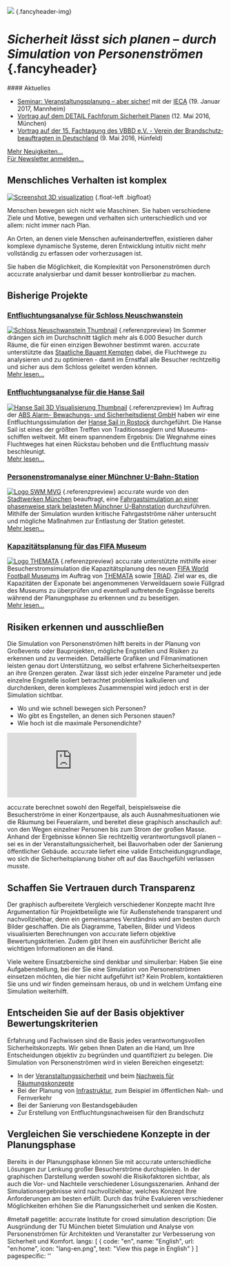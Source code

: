 ![](/img/accurate-bild-start.jpg) {.fancyheader-img}
# *Sicherheit lässt sich planen – durch Simulation von Personenströmen* {.fancyheader}

<div class="float-right newsbox border" markdown="1">
#### Aktuelles

* [Seminar: Veranstaltungsplanung – aber sicher!](/news:2016-06-28-vortrag-workshop-siko-mannheim) mit der [IECA](http://www.ieca-mannheim.de/seminare/veranstaltungsplanung-aber-sicher-sicherheitskonzepte-fuer-gross-veranstaltungen-auf-grundlage-der-muster-versammlungsstaettenverordnung-mvstaettvo-mit-baustein-digitale-entfluchtungsanalysen/) (19. Januar 2017, Mannheim)
* [Vortrag auf dem DETAIL Fachforum Sicherheit Planen](/news:2016-05-12-vortrag-fachforum-sicherheit-planen) (12. Mai 2016, München)
* [Vortrag auf der 15. Fach&shy;tag&shy;ung des VBBD e.V. - Verein der Brand&shy;schutz&shy;be&shy;auf&shy;trag&shy;ten in Deutsch&shy;land](/news:2016-05-10-vortrag-bei-der-vbbd-fachtagung) (9. Mai 2016, Hünfeld)

[Mehr Neuigkeiten...](/news:archiv)  
[Für Newsletter anmelden...](http://eepurl.com/bS5vNL)
</div>

## Menschliches Verhalten ist komplex

[![Screenshot 3D visualization](/img/homepage-screen1.png)](simulation-entfluchtung-hanse-sail#ergebnis) {.float-left .bigfloat}

Menschen bewegen sich nicht wie Maschinen. Sie haben verschiedene Ziele und Motive, bewegen und verhalten sich unterschiedlich und vor allem: nicht immer nach Plan.

An Orten, an denen viele Menschen aufeinandertreffen, existieren daher komplexe dynamische Systeme, deren Entwicklung intuitiv nicht mehr vollständig zu erfassen oder vorherzusagen ist.

Sie haben die Möglichkeit, die Komplexität von Personenströmen durch accu:rate analysierbar und damit besser kontrollierbar zu machen.


## Bisherige Projekte

### [Entfluchtungsanalyse für Schloss Neuschwanstein](simulation-entfluchtungsanalyse-schloss-neuschwanstein)
[![Schloss Neuschwanstein Thumbnail](img/referenzen/neuschwanstein_02a_foto_anton_j_brandl_thumb.jpg)](simulation-entfluchtungsanalyse-schloss-neuschwanstein) {.referenzpreview}
Im Sommer drängen sich im Durchschnitt täglich mehr als 6.000 Besucher durch Räume, die für einen einzigen Bewohner bestimmt waren.
accu:rate unterstützte das [Staatliche Bauamt Kempten](http://www.stbake.bayern.de/) dabei, die Fluchtwege zu analysieren und zu optimieren - damit im Ernstfall alle Besucher rechtzeitig und sicher aus dem Schloss geleitet werden können.  
[Mehr lesen...](simulation-entfluchtungsanalyse-schloss-neuschwanstein)


### [Entfluchtungsanalyse für die Hanse Sail](simulation-entfluchtung-hanse-sail)
[![Hanse Sail 3D Visualisierung Thumbnail](img/referenzen/hanse-30grad-thumb.jpg "Hanse Sail 3D Visualisierung")](simulation-entfluchtung-hanse-sail) {.referenzpreview}
Im Auftrag der [ABS Alarm- Bewachungs- und Sicherheitsdienst GmbH](http://www.abs-sicherheitsdienst.de/) haben wir eine Entfluchtungs&shy;simulation der [Hanse Sail in Rostock](http://www.hansesail.com/) durchgeführt.
Die Hanse Sail ist eines der größten Treffen von Traditionsseglern und Museums&shy;schiffen weltweit.
Mit einem spannendem Ergebnis: Die Wegnahme eines Fluchtweges hat einen Rückstau behoben und die Entfluchtung massiv beschleunigt.  
[Mehr lesen...](simulation-entfluchtung-hanse-sail)


### [Personenstromanalyse einer Münchner U-Bahn-Station](personenstromanalyse-ubahn-station-muenchen-mvg)
[![Logo SWM MVG](img/referenzen/logo-swm-mvg.png)](personenstromanalyse-ubahn-station-muenchen-mvg) {.referenzpreview}
accu:rate wurde von den [Stadtwerken München](https://www.swm.de/) beauftragt, eine [Fahrgast&shy;simulation an einer phasenweise stark belasteten Münchner U-Bahnstation](personenstromanalyse-ubahn-station-muenchen-mvg) durchzuführen.
Mithilfe der Simulation wurden kritische Fahrgastströme näher untersucht und mögliche Maßnahmen zur Entlastung der Station getestet.  
[Mehr lesen...](personenstromanalyse-ubahn-station-muenchen-mvg)


### [Kapazitätsplanung für das FIFA Museum](simulation-sportmuseum)
[![Logo THEMATA](img/referenzen/themata-logo.png)](simulation-sportmuseum) {.referenzpreview}
accu:rate unterstützte mithilfe einer Besucher&shy;strom&shy;simulation die Kapazitäts&shy;planung des neuen [FIFA World Football Museums](http://de.fifamuseum.com/) im Auftrag von [THEMATA](http://www.themata.de/) sowie [TRIAD](https://www.triad.de/de/projekte/fifa-world-football-museum/).
Ziel war es, die Kapazitäten der Exponate bei angenommenen Verweil&shy;dauern sowie Füllgrad des Museums zu überprüfen und eventuell auftretende Engpässe bereits während der Planungs&shy;phase zu erkennen und zu beseitigen.  
[Mehr lesen...](simulation-sportmuseum)


## Risiken erkennen und ausschließen

Die Simulation von Personenströmen hilft bereits in der Planung von Großevents oder Bauprojekten, mögliche Engstellen und Risiken zu erkennen und zu vermeiden.
Detaillierte Grafiken und Filmanimationen leisten genau dort Unterstützung, wo selbst erfahrene Sicherheitsexperten an ihre Grenzen geraten.
Zwar lässt sich jeder einzelne Parameter und jede einzelne Engstelle isoliert betrachtet problemlos kalkulieren und durchdenken, deren komplexes Zusammenspiel wird jedoch erst in der Simulation sichtbar.

- Wo und wie schnell bewegen sich Personen?
- Wo gibt es Engstellen, an denen sich Personen stauen?
- Wie hoch ist die maximale Personendichte?

<div class='embed-container'><iframe src='https://www.youtube.com/embed/sw1zICjwpV4?rel=0' frameborder='0' allowfullscreen></iframe></div>

accu:rate berechnet sowohl den Regelfall, beispielsweise die Besucherströme in einer Konzertpause, als auch Ausnahmesituationen wie die Räumung bei Feueralarm, und bereitet diese graphisch anschaulich auf: von den Wegen einzelner Personen bis zum Strom der großen Masse.
Anhand der Ergebnisse können Sie rechtzeitig verantwortungsvoll planen – sei es in der Veranstaltungssicherheit, bei Bauvorhaben oder der Sanierung öffentlicher Gebäude.
accu:rate liefert eine valide Entscheidungsgrundlage, wo sich die Sicherheitsplanung bisher oft auf das Bauchgefühl verlassen musste.


## Schaffen Sie Vertrauen durch Transparenz

Der graphisch aufbereitete Vergleich verschiedener Konzepte macht Ihre Argumentation für Projektbeteiligte wie für Außenstehende transparent und nachvollziehbar, denn ein gemeinsames Verständnis wird am besten durch Bilder geschaffen.
Die als Diagramme, Tabellen, Bilder und Videos visualisierten Berechnungen von accu:rate liefern objektive Bewertungskriterien.
Zudem gibt Ihnen ein ausführlicher Bericht alle wichtigen Informationen an die Hand.

Viele weitere Einsatzbereiche sind denkbar und simulierbar: Haben Sie eine Aufgabenstellung, bei der Sie eine Simulation von Personenströmen einsetzen möchten, die hier nicht aufgeführt ist?
Kein Problem, kontaktieren Sie uns und wir finden gemeinsam heraus, ob und in welchem Umfang eine Simulation weiterhilft.


## Entscheiden Sie auf der Basis objektiver Bewertungskriterien

Erfahrung und Fachwissen sind die Basis jedes verantwortungsvollen Sicherheitskonzepts.
Wir geben Ihnen Daten an die Hand, um Ihre Entscheidungen objektiv zu begründen und quantifiziert zu belegen.
Die Simulation von Personenströmen wird in vielen Bereichen eingesetzt:

- In der [Veranstaltungssicherheit](/veranstaltungssicherheit) und beim [Nachweis für Räumungskonzepte](raeumungskonzepte)
- Bei der Planung von [Infrastruktur](/infrastrukturelle-gebaeude), zum Beispiel im öffentlichen Nah- und Fernverkehr
- Bei der Sanierung von Bestandsgebäuden
- Zur Erstellung von Entfluchtungsnachweisen für den Brandschutz


## Vergleichen Sie verschiedene Konzepte in der Planungsphase

Bereits in der Planungsphase können Sie mit accu:rate unterschiedliche Lösungen zur Lenkung großer Besucherströme durchspielen.
In der graphischen Darstellung werden sowohl die Risikofaktoren sichtbar, als auch die Vor- und Nachteile verschiedener Lösungsszenarien.
Anhand der Simulationsergebnisse wird nachvollziehbar, welches Konzept Ihre Anforderungen am besten erfüllt.
Durch das frühe Evaluieren verschiedener Möglichkeiten erhöhen Sie die Planungssicherheit und senken die Kosten.


#meta#
pagetitle: accu:rate Institute for crowd simulation
description: Die Ausgründung der TU München bietet Simulation und Analyse von Personenströmen für Architekten und Veranstalter zur Verbesserung von Sicherheit und Komfort.
langs: [
    { code: "en", name: "English", url: "en:home", icon: "lang-en.png", text: "View this page in English" }
]
pagespecific: '<link rel="alternate" href="http://www.accu-rate.de/" hreflang="x-default" />'


